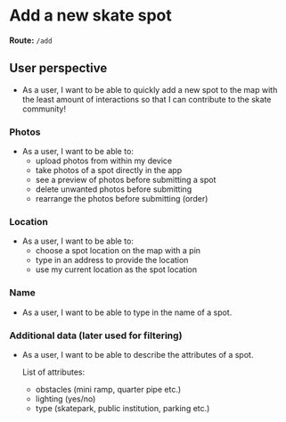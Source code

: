 # Add a new skate spot
**Route:** `/add`

## User perspective
- As a user, I want to be able to quickly add a new spot to the map with the least amount of interactions so that I can contribute to the skate community!

### Photos
- As a user, I want to be able to:
    - upload photos from within my device
    - take photos of a spot directly in the app
    - see a preview of photos before submitting a spot
    - delete unwanted photos before submitting
    - rearrange the photos before submitting (order)


### Location
- As a user, I want to be able to:
    - choose a spot location on the map with a pin
    - type in an address to provide the location
    - use my current location as the spot location
    
### Name
- As a user, I want to be able to type in the name of a spot.

### Additional data (later used for filtering)
  - As a user, I want to be able to describe the attributes of a spot.

    List of attributes:
      - obstacles (mini ramp, quarter pipe etc.)
      - lighting (yes/no)
      - type (skatepark, public institution, parking etc.)